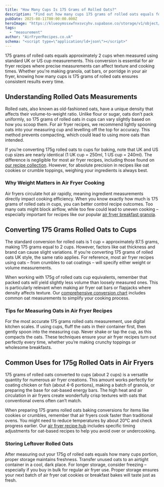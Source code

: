 ```yaml
---
title: "How Many Cups Is 175 Grams of Rolled Oats?"
description: "Find out how many cups 175 grams of rolled oats equals for perfect air fryer recipes. Includes UK/US conversions and handy measurement tips for consistent results."
pubDate: 2025-08-11T00:00:00.000Z
heroImage: "https://klueoymssxwfnxsvcyhv.supabase.co/storage/v1/object/public/md/how-many-cups-is-175-grams-of-rolled-oats-2263f291.png"
tags:
  - "measurement"
author: "AirFryerRecipes.co.uk"
schema: "<script type=\"application/ld+json\"></script>"
---
```


<p>175 grams of rolled oats equals approximately 2 cups when measured using standard UK or US cup measurements. This conversion is essential for air fryer recipes where precise measurements can affect texture and cooking times. Whether you're making granola, oat bars, or porridge in your air fryer, knowing how many cups is 175 grams of rolled oats ensures consistent results every time.</p>

<h2>Understanding Rolled Oats Measurements</h2>
<p>Rolled oats, also known as old-fashioned oats, have a unique density that affects their volume-to-weight ratio. Unlike flour or sugar, oats don’t pack uniformly, so 175 grams of rolled oats in cups can vary slightly based on how you scoop them. For air fryer recipes, we recommend lightly spooning oats into your measuring cup and levelling off the top for accuracy. This method prevents compacting, which could lead to using more oats than intended.</p>
<p>If you’re converting 175g rolled oats to cups for baking, note that UK and US cup sizes are nearly identical (1 UK cup = 250ml, 1 US cup = 240ml). The difference is negligible for most air fryer recipes, including those found on <a href=https://www.airfryerrecipe.co.uk/recipes>our recipe collection</a>. However, for absolute precision in recipes like oat cookies or crumble toppings, weighing your ingredients is always best.</p>

<h3>Why Weight Matters in Air Fryer Cooking</h3>
<p>Air fryers circulate hot air rapidly, meaning ingredient measurements directly impact cooking efficiency. When you know exactly how much is 175 grams of rolled oats in cups, you can better control recipe outcomes. Too many oats might block airflow, while too few could lead to uneven cooking – especially important for recipes like our popular <a href=https://www.airfryerrecipe.co.uk/recipe-category/breakfast>air fryer breakfast granola</a>.</p>

<h2>Converting 175 Grams Rolled Oats to Cups</h2>
<p>The standard conversion for rolled oats is 1 cup = approximately 87.5 grams, making 175 grams equal to 2 cups. However, factors like oat thickness and brand can cause slight variations. If you’re converting 175 grams of rolled oats UK style, the same ratio applies. For reference, most air fryer recipes using oats – from crumbles to oat coatings – will specify either weight or volume measurements.</p>
<p>When working with 175g of rolled oats cup equivalents, remember that packed oats will yield slightly less volume than loosely measured ones. This is particularly relevant when making air fryer oat bars or flapjacks where density affects texture. Our <a href=https://www.airfryerrecipe.co.uk/air-fryer-conversion-chart>comprehensive conversion chart</a> includes common oat measurements to simplify your cooking process.</p>

<h3>Tips for Measuring Oats in Air Fryer Recipes</h3>
<p>For the most accurate 175 grams rolled oats measurement, use digital kitchen scales. If using cups, fluff the oats in their container first, then gently spoon into the measuring cup. Never shake or tap the cup, as this compacts the oats. These techniques ensure your air fryer recipes turn out perfectly every time, whether you’re making crunchy toppings or wholesome breakfasts.</p>

<h2>Common Uses for 175g Rolled Oats in Air Fryers</h2>
<p>175 grams of rolled oats converted to cups (about 2 cups) is a versatile quantity for numerous air fryer creations. This amount works perfectly for coating chicken or fish (about 4-6 portions), making a batch of granola, or preparing the base for oat-based energy bars. The high heat and air circulation in air fryers create wonderfully crisp textures with oats that conventional ovens often can’t match.</p>
<p>When preparing 175 grams rolled oats baking conversions for items like cookies or crumbles, remember that air fryers cook faster than traditional ovens. You might need to reduce temperatures by about 20°C and check progress earlier. Our <a href=https://www.airfryerrecipe.co.uk>air fryer recipe hub</a> includes specific timing adjustments for oat-based recipes to help you avoid over or undercooking.</p>

<h3>Storing Leftover Rolled Oats</h3>
<p>After measuring out your 175g of rolled oats equals how many cups portion, proper storage maintains freshness. Transfer unused oats to an airtight container in a cool, dark place. For longer storage, consider freezing – especially if you buy in bulk for regular air fryer use. Proper storage ensures your next batch of air fryer oat cookies or breakfast bakes will taste just as fresh.</p>